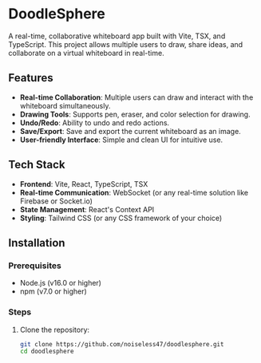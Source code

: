 # DoodleSphere

A real-time, collaborative whiteboard app built with Vite, TSX, and TypeScript. This project allows multiple users to draw, share ideas, and collaborate on a virtual whiteboard in real-time.

## Features

- **Real-time Collaboration**: Multiple users can draw and interact with the whiteboard simultaneously.
- **Drawing Tools**: Supports pen, eraser, and color selection for drawing.
- **Undo/Redo**: Ability to undo and redo actions.
- **Save/Export**: Save and export the current whiteboard as an image.
- **User-friendly Interface**: Simple and clean UI for intuitive use.

## Tech Stack

- **Frontend**: Vite, React, TypeScript, TSX
- **Real-time Communication**: WebSocket (or any real-time solution like Firebase or Socket.io)
- **State Management**: React's Context API
- **Styling**: Tailwind CSS (or any CSS framework of your choice)

## Installation

### Prerequisites

- Node.js (v16.0 or higher)
- npm (v7.0 or higher)

### Steps

1. Clone the repository:

   ```bash
   git clone https://github.com/noiseless47/doodlesphere.git
   cd doodlesphere

